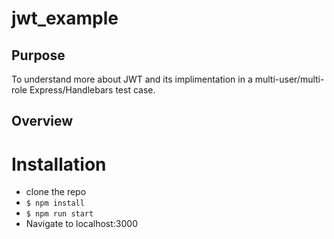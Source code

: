# jwt_example

## Purpose

To understand more about JWT and its implimentation in a multi-user/multi-role Express/Handlebars test case.

## Overview



# Installation

* clone the repo
* `$ npm install`
* `$ npm run start`
* Navigate to localhost:3000

